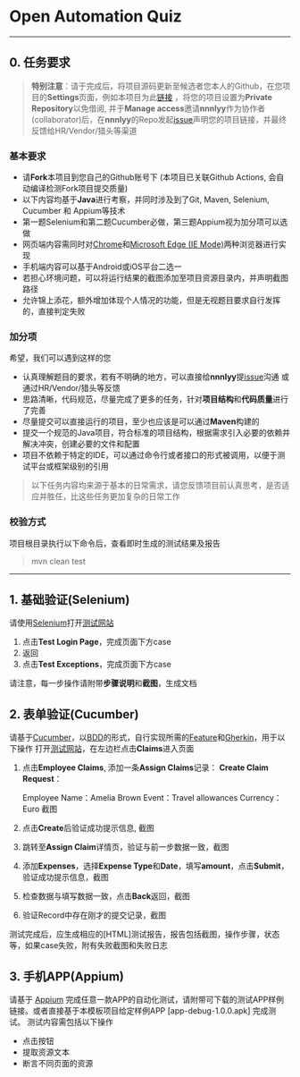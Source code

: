 # Open Automation Quiz
---

## 0. 任务要求

> **特别注意**：请于完成后，将项目源码更新至候选者您本人的Github，在您项目的**Settings**页面，例如本项目为此[链接](https://github.com/atquiz/auto_test_quiz) ，将您的项目设置为**Private Repository**以免借阅, 并于**Manage access**邀请**nnnlyy**作为协作者(collaborator)后，在**nnnlyy**的Repo发起[issue](https://github.com/atquiz/auto_test_quiz/issues)声明您的项目链接，并最终反馈给HR/Vendor/猎头等渠道

### 基本要求

* 请**Fork**本项目到您自己的Github账号下 (本项目已关联Github Actions, 会自动编译检测Fork项目提交质量)
* 以下内容均基于**Java**进行考察，并同时涉及到了Git, Maven, Selenium, Cucumber 和 Appium等技术
* 第一题Selenium和第二题Cucumber必做，第三题Appium视为加分项可以选做
* 网页端内容需同时对[Chrome](https://www.google.cn/intl/zh-CN/chrome/)和[Microsoft Edge (IE Mode)](https://www.microsoft.com/zh-cn/edge/business/ie-mode)两种浏览器进行实现
* 手机端内容可以基于Android或iOS平台二选一
* 若担心环境问题，可以将运行结果的截图添加至项目资源目录内，并声明截图路径
* 允许锦上添花，额外增加体现个人情况的功能，但是无视题目要求自行发挥的，直接判定失败

### 加分项

希望，我们可以遇到这样的您

* 认真理解题目的要求，若有不明确的地方，可以直接给**nnnlyy**提[issue](https://github.com/atquiz/auto_test_quiz/issues)沟通 或 通过HR/Vendor/猎头等反馈
* 思路清晰，代码规范，尽量完成了更多的任务，针对**项目结构**和**代码质量**进行了完善
* 尽量提交可以直接运行的项目，至少也应该是可以通过**Maven**构建的
* 提交一个规范的Java项目，符合标准的项目结构，根据需求引入必要的依赖并解决冲突，创建必要的文件和配置
* 项目不依赖于特定的IDE，可以通过命令行或者接口的形式被调用，以便于测试平台或框架级别的引用

> 以下任务内容均来源于基本的日常需求，请您反馈项目前认真思考，是否适应并胜任，比这些任务更加复杂的日常工作

### 校验方式

项目根目录执行以下命令后，查看即时生成的测试结果及报告

> mvn clean test

---

## 1. 基础验证(Selenium)

请使用[Selenium](https://github.com/SeleniumHQ/selenium)打开[测试网站](https://practicetestautomation.com/practice/)

1. 点击**Test Login Page**，完成页面下方case
2. 返回
3. 点击**Test Exceptions**，完成页面下方case

请注意，每一步操作请附带**步骤说明**和**截图**，生成文档

## 2. 表单验证(Cucumber)
请基于[Cucumber](https://cucumber.io/)，以[BDD](https://cucumber.io/docs/bdd/)的形式，自行实现所需的[Feature](https://cucumber.io/docs/gherkin/reference/#feature)和[Gherkin](https://cucumber.io/docs/gherkin/)，用于以下操作
打开[测试网站](https://opensource-demo.orangehrmlive.com/web/index.php/dashboard/index)，在左边栏点击**Claims**进入页面

1. 点击**Employee Claims**, 添加一条**Assign Claims**记录：
   **Create Claim Request**：
   
   Employee Name：Amelia  Brown
   Event：Travel allowances
   Currency：Euro
   截图
3. 点击**Create**后验证成功提示信息, 截图
4. 跳转至**Assign Claim**详情页，验证与前一步数据一致，截图
5. 添加**Expenses**，选择**Expense Type**和**Date**，填写**amount**，点击**Submit**，验证成功提示信息，截图
6. 检查数据与填写数据一致，点击**Back**返回，截图
7. 验证Record中存在刚才的提交记录，截图

测试完成后，应生成相应的[HTML]测试报告，报告包括截图，操作步骤，状态等，如果case失败，附有失败截图和失败日志

## 3. 手机APP(Appium)

请基于 [Appium](http://appium.io/)  完成任意一款APP的自动化测试，请附带可下载的测试APP样例链接。或者直接基于本模板项目给定样例APP [app-debug-1.0.0.apk] 完成测试。
测试内容需包括以下操作

* 点击按钮
* 提取资源文本
* 断言不同页面的资源
